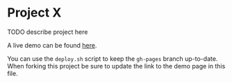 # Project X

TODO describe project here

A live demo can be found [here](http://NYU-CS6313-Projects.github.io/sp2015-group2/).

You can use the `deploy.sh` script to keep the `gh-pages` branch up-to-date.
When forking this project be sure to update the link to the demo page in this file.
